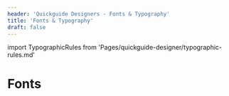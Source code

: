 ```yaml
---
header: 'Quickguide Designers - Fonts & Typography'
title: 'Fonts & Typography'
draft: false
---
```


import TypographicRules from 'Pages/quickguide-designer/typographic-rules.md'

# Fonts

<!--

**NB!**
The DNB Brandbook states that the main DNB font is **Fedra Sans Alt Pro**.

Web and mobile applications use **Fedra Sans Standard**. You can [download](/assets/fonts/DNBFedraSans.zip) and use the web fonts as long as the font are shown under the DNB main domain (`dnb.no`) or sub domains.

The Source of Truth for the Downloadable fonts are located in the [repository](https://github.com/dnbexperience/eufemia/tree/develop/packages/dnb-ui-lib/assets/fonts): `dnb-design-system/packages/dnb-ui-lib/assets/fonts/`. Changes to the content of this folder will be included during a portal build process like `yarn build`.


-->

<TypographicRules />
